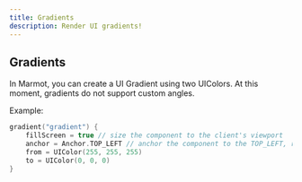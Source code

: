 ```yaml
---
title: Gradients
description: Render UI gradients!
---
```


## Gradients

In Marmot, you can create a UI Gradient using two UIColors.
At this moment, gradients do not support custom angles.

Example:
```kt
gradient("gradient") {
    fillScreen = true // size the component to the client's viewport
    anchor = Anchor.TOP_LEFT // anchor the component to the TOP_LEFT, required for fillScreen components
    from = UIColor(255, 255, 255)
    to = UIColor(0, 0, 0)
}
```